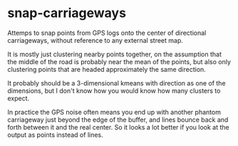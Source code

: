 snap-carriageways
=================

Attemps to snap points from GPS logs onto the center of directional carriageways,
without reference to any external street map.

It is mostly just clustering nearby points together, on the assumption that
the middle of the road is probably near the mean of the points, but also
only clustering points that are headed approximately the same direction.

It probably should be a 3-dimensional kmeans with direction as one of the
dimensions, but I don't know how you would know how many clusters to expect.

In practice the GPS noise often means you end up with another phantom carriageway
just beyond the edge of the buffer, and lines bounce back and forth between
it and the real center. So it looks a lot better if you look at the output
as points instead of lines.
